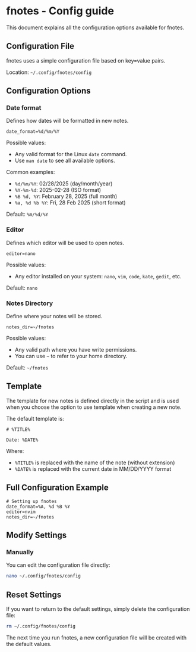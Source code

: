 # fnotes - Config guide

This document explains all the configuration options available for fnotes.

## Configuration File

fnotes uses a simple configuration file based on key=value pairs.

Location: `~/.config/fnotes/config`

## Configuration Options

### Date format

Defines how dates will be formatted in new notes.

```
date_format=%d/%m/%Y
```

Possible values:
- Any valid format for the Linux `date` command.
- Use `man date` to see all available options.

Common examples:
- `%d/%m/%Y`: 02/28/2025 (day/month/year)
- `%Y-%m-%d`: 2025-02-28 (ISO format)
- `%B %d, %Y`: February 28, 2025 (full month)
- `%a, %d %b %Y`: Fri, 28 Feb 2025 (short format)

Default: `%m/%d/%Y`

### Editor

Defines which editor will be used to open notes.

```
editor=nano
```

Possible values:
- Any editor installed on your system: `nano`, `vim`, `code`, `kate`, `gedit`,
  etc.

Default: `nano`

### Notes Directory

Define where your notes will be stored.

```
notes_dir=~/fnotes
```

Possible values:
- Any valid path where you have write permissions.
- You can use `~` to refer to your home directory.

Default: `~/fnotes`

## Template

The template for new notes is defined directly in the script and is used when
you choose the option to use template when creating a new note.

The default template is:

```
# %TITLE%

Date: %DATE%

```

Where:
- `%TITLE%` is replaced with the name of the note (without extension)
- `%DATE%` is replaced with the current date in MM/DD/YYYY format

## Full Configuration Example

```
# Setting up fnotes
date_format=%A, %d %B %Y
editor=nvim
notes_dir=~/fnotes
```

## Modify Settings

### Manually

You can edit the configuration file directly:

```bash
nano ~/.config/fnotes/config
```

## Reset Settings

If you want to return to the default settings, simply delete the configuration
file:

```bash
rm ~/.config/fnotes/config
```

The next time you run fnotes, a new configuration file will be created with the
default values.
